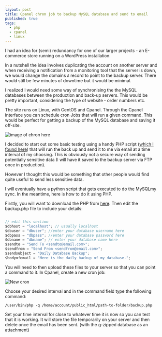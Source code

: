 ```yaml
---
layout: post
title: Cpanel chron job to backup MySQL database and send to email
published: true
tags: 
  - php
  - cpanel
  - linux
---
```

I had an idea for (semi) redundancy for one of our larger projects - an E-commerce store running on a WordPress installation.

In a nutshell the idea involves duplicating the account on another server and when receiving a notification from a monitoring tool that the server is down, we would change the domains `A` record to point to the backup server. There would still be few minutes of downtime but it would be minimal.

I realized I would need some way of synchronising the the MySQL databases between the production and back-up servers. This would be pretty important, considering the type of website - order numbers etc.

The site runs on Linux, with CentOS and Cpanel.  Through the Cpanel interface you can schedule cron Jobs that will run a given command. This would be perfect for getting a backup of the MySQL database and saving it off-site.

![image of chron here](http://i.imgur.com/fV2obi3.png)

I decided to start out some basic testing using a handy PHP script ([which I found here](https://www.maketecheasier.com/schedule-database-backup-using-cron-job/)) that will run the back up and send it to me via email at a time interval of my choosing.  This is obviously not a secure way of sending potentially sensitive data (I will have it saved to the backup server via FTP once in production).

However I thought this would be something that other people would find quite useful to send less sensitive data.

I will eventually have a python script that gets executed to do the MySQLmy sync. 
In the meantime, here is how to do it using PHP.

Firstly, you will want to download the PHP from [here](https://github.com/michaeldoye/PHP-backup-MySQL-and-send-to-email). Then edit the backup.php file to include your details:

```javascript

// edit this section
$dbhost = "localhost"; // usually localhost
$dbuser = "dbuser"; //enter your database username here
$dbpass = "dbpass"; //enter your database password here
$dbname = "dbname"; // enter your database name here
$sendto = "Send To <sendto@email.com>";
$sendfrom = "Send From <sendfrom@email.com>";
$sendsubject = "Daily Database Backup";
$bodyofemail = "Here is the daily backup of my database.";
```

You will need to then upload these files to your server so that you can point a command to it. In Cpanel, create a new cron job:

![New cron](http://i.imgur.com/B5nPBqq.png)

Choose your desired interval and in the command field type the following command:

```
/user/bin/php -q /home/account/public_html/path-to-folder/backup.php

```

Set your time interval for close to whatever time it is now so you can test that it is working. It will store the file temporarily on your server and then delete once the email has been sent. (with the g-zipped database as an attachment)




